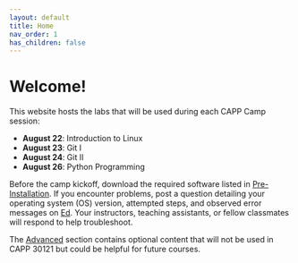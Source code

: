 ```yaml
---
layout: default
title: Home
nav_order: 1
has_children: false
---
```


# Welcome!

This website hosts the labs that will be used during each CAPP Camp session:

- **August 22**: Introduction to Linux
- **August 23**: Git I
- **August 24**: Git II
- **August 26**: Python Programming

Before the camp kickoff, download the required software listed in [Pre-Installation](Pre-Installation). If you encounter problems, post a question detailing your operating system (OS) version, attempted steps, and observed error messages on [Ed](https://edstem.org/us/courses/24735/discussion/). Your instructors, teaching assistants, or fellow classmates will respond to help troubleshoot.

The [Advanced](Advanced) section contains optional content that will not be used in CAPP 30121 but could be helpful for future courses.